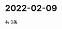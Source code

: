 # 2022-02-09
  共 0条

  <!-- BEGIN -->
  <!-- 最后更新时间Wed Feb 09 2022 10:04:13 GMT+0000 (Coordinated Universal Time) -->
  
  <!-- END -->
  
  